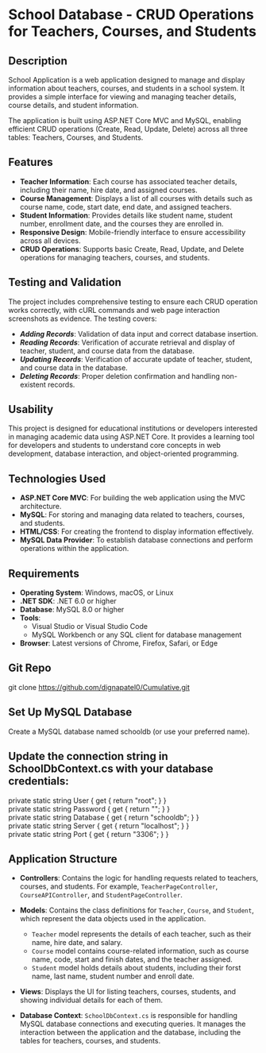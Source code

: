 # School Database - CRUD Operations for Teachers, Courses, and Students

## Description
School Application is a web application designed to manage and display information about teachers, courses, and students in a school system. It provides a simple interface for viewing and managing teacher details, course details, and student information.

The application is built using ASP.NET Core MVC and MySQL, enabling efficient CRUD operations (Create, Read, Update, Delete) across all three tables: Teachers, Courses, and Students.

## Features
- **Teacher Information**: Each course has associated teacher details, including their name, hire date, and assigned courses.
- **Course Management**: Displays a list of all courses with details such as course name, code, start date, end date, and assigned teachers.
- **Student Information**: Provides details like student name, student number, enrollment date, and the courses they are enrolled in.
- **Responsive Design**: Mobile-friendly interface to ensure accessibility across all devices.
- **CRUD Operations**: Supports basic Create, Read, Update, and Delete operations for managing teachers, courses, and students.

## Testing and Validation
The project includes comprehensive testing to ensure each CRUD operation works correctly, with cURL commands and web page interaction screenshots as evidence. The testing covers:

- **_Adding Records_**: Validation of data input and correct database insertion.
- **_Reading Records_**: Verification of accurate retrieval and display of teacher, student, and course data from the database.
- **_Updating Records_**: Verification of accurate update of teacher, student, and course data in the database.
- **_Deleting Records_**: Proper deletion confirmation and handling non-existent records.

## Usability
This project is designed for educational institutions or developers interested in managing academic data using ASP.NET Core. It provides a learning tool for developers and students to understand core concepts in web development, database interaction, and object-oriented programming.

## Technologies Used
- **ASP.NET Core MVC**: For building the web application using the MVC architecture.
- **MySQL**: For storing and managing data related to teachers, courses, and students.
- **HTML/CSS**: For creating the frontend to display information effectively.
- **MySQL Data Provider**: To establish database connections and perform operations within the application.

## Requirements
- **Operating System**: Windows, macOS, or Linux
- **.NET SDK**: .NET 6.0 or higher
- **Database**: MySQL 8.0 or higher
- **Tools**:
  - Visual Studio or Visual Studio Code
  - MySQL Workbench or any SQL client for database management
- **Browser**: Latest versions of Chrome, Firefox, Safari, or Edge

## Git Repo
git clone https://github.com/dignapatel0/Cumulative.git


## Set Up MySQL Database
Create a MySQL database named schooldb (or use your preferred name).

## Update the connection string in SchoolDbContext.cs with your database credentials:

private static string User { get { return "root"; } } <br>
private static string Password { get { return ""; } } <br>
private static string Database { get { return "schooldb"; } } <br>
private static string Server { get { return "localhost"; } } <br>
private static string Port { get { return "3306"; } } <br>


## Application Structure

- **Controllers**: Contains the logic for handling requests related to teachers, courses, and students. For example, `TeacherPageController`, `CourseAPIController`, and `StudentPageController`.
  
- **Models**: Contains the class definitions for `Teacher`, `Course`, and `Student`, which represent the data objects used in the application. 
  - `Teacher` model represents the details of each teacher, such as their name, hire date, and salary.
  - `Course` model contains course-related information, such as course name, code, start and finish dates, and the teacher assigned.
  - `Student` model holds details about students, including their forst name, last name, student number and enroll date.
  
- **Views**: Displays the UI for listing teachers, courses, students, and showing individual details for each of them.

- **Database Context**: `SchoolDbContext.cs` is responsible for handling MySQL database connections and executing queries. It manages the interaction between the application and the database, including the tables for teachers, courses, and students.
